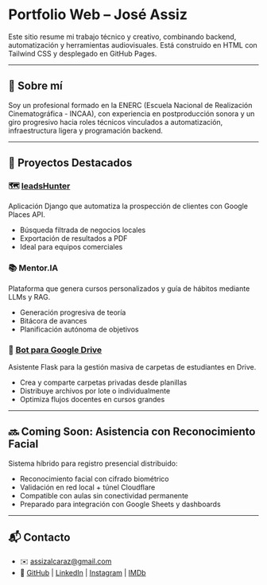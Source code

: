 # Portfolio Web – José Assiz

Este sitio resume mi trabajo técnico y creativo, combinando backend, automatización y herramientas audiovisuales. Está construido en HTML con Tailwind CSS y desplegado en GitHub Pages.

---

## 👤 Sobre mí

Soy un profesional formado en la ENERC (Escuela Nacional de Realización Cinematográfica - INCAA), con experiencia en postproducción sonora y un giro progresivo hacia roles técnicos vinculados a automatización, infraestructura ligera y programación backend.

---

## 🚀 Proyectos Destacados

### 🗺️ [leadsHunter](https://github.com/assizalcaraz/leadsHunter)

Aplicación Django que automatiza la prospección de clientes con Google Places API.

- Búsqueda filtrada de negocios locales
- Exportación de resultados a PDF
- Ideal para equipos comerciales

### 📚 Mentor.IA

Plataforma que genera cursos personalizados y guía de hábitos mediante LLMs y RAG.

- Generación progresiva de teoría
- Bitácora de avances
- Planificación autónoma de objetivos

### 📁 [Bot para Google Drive](https://github.com/assizalcaraz/bot-google-drive)

Asistente Flask para la gestión masiva de carpetas de estudiantes en Drive.

- Crea y comparte carpetas privadas desde planillas
- Distribuye archivos por lote o individualmente
- Optimiza flujos docentes en cursos grandes

---

## 🔜 Coming Soon: Asistencia con Reconocimiento Facial

Sistema híbrido para registro presencial distribuido:

- Reconocimiento facial con cifrado biométrico
- Validación en red local + túnel Cloudflare
- Compatible con aulas sin conectividad permanente
- Preparado para integración con Google Sheets y dashboards

---

## 📬 Contacto

- ✉️ assizalcaraz@gmail.com
- 🔗 [GitHub](https://github.com/assizalcaraz) | [LinkedIn](https://www.linkedin.com/in/assizalcaraz/) | [Instagram](https://instagram.com/invisible.estudio) | [IMDb](https://www.imdb.com/name/nm7687037/)
